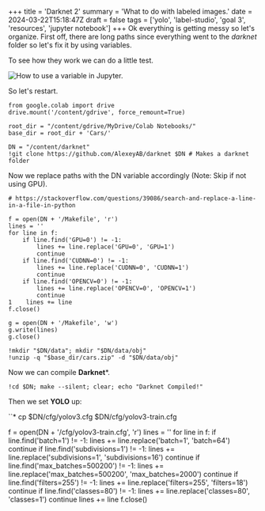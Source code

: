 +++
title = 'Darknet 2'
summary = 'What to do with labeled images.'
date = 2024-03-22T15:18:47Z
draft = false
tags = ['yolo', 'label-studio', 'goal 3', 'resources', 'jupyter notebook']
+++
Ok everything is getting messy so let's organize.
First off, there are long paths since everything went to the *darknet* folder so let's fix it by using variables.

To see how they work we can do a little test.

![How to use a variable in Jupyter.](variable.png)

So let's restart.

```
from google.colab import drive
drive.mount('/content/gdrive', force_remount=True)

root_dir = "/content/gdrive/MyDrive/Colab Notebooks/"
base_dir = root_dir + 'Cars/'

DN = "/content/darknet"
!git clone https://github.com/AlexeyAB/darknet $DN # Makes a darknet folder
```

Now we replace paths with the DN variable accordingly (Note: Skip if not using GPU).

```
# https://stackoverflow.com/questions/39086/search-and-replace-a-line-in-a-file-in-python

f = open(DN + '/Makefile', 'r')
lines = ''
for line in f:
    if line.find('GPU=0') != -1:
        lines += line.replace('GPU=0', 'GPU=1')
        continue
    if line.find('CUDNN=0') != -1:
        lines += line.replace('CUDNN=0', 'CUDNN=1')
        continue
    if line.find('OPENCV=0') != -1:
        lines += line.replace('OPENCV=0', 'OPENCV=1')
        continue
1    lines += line
f.close()

g = open(DN + '/Makefile', 'w')
g.write(lines)
g.close()
```

```
!mkdir "$DN/data"; mkdir "$DN/data/obj"
!unzip -q "$base_dir/cars.zip" -d "$DN/data/obj"
```

Now we can compile **Darknet***.

```
!cd $DN; make --silent; clear; echo "Darknet Compiled!"
```

Then we set **YOLO** up:

``* 
cp $DN/cfg/yolov3.cfg $DN/cfg/yolov3-train.cfg

f = open(DN + '/cfg/yolov3-train.cfg', 'r')
lines = ''
for line in f:
    if line.find('batch=1') != -1:
        lines += line.replace('batch=1', 'batch=64')
        continue
    if line.find('subdivisions=1') != -1:
        lines += line.replace('subdivisions=1', 'subdivisions=16')
        continue
    if line.find('max_batches=500200') != -1:
        lines += line.replace('max_batches=500200', 'max_batches=2000')
        continue
    if line.find('filters=255') != -1:
        lines += line.replace('filters=255', 'filters=18')
        continue
    if line.find('classes=80') != -1:
        lines += line.replace('classes=80', 'classes=1')
        continue
    lines += line
f.close()
```



